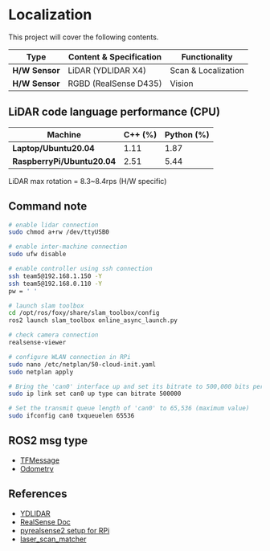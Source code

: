 # Localization

This project will cover the following contents.

| Type              | Content & Specification | Functionality            |
|-------------------|-------------------------|--------------------------|
| **H/W Sensor**    | LiDAR (YDLIDAR X4)      | Scan & Localization      |
| **H/W Sensor**    | RGBD (RealSense D435)   | Vision                   |

## LiDAR code language performance (CPU)

| Machine                     | C++ (%) | Python (%) |
|-----------------------------|---------|------------|
| **Laptop/Ubuntu20.04**      | 1.11    | 1.87       |
| **RaspberryPi/Ubuntu20.04** | 2.51    | 5.44       |

LiDAR max rotation = 8.3~8.4rps (H/W specific)

## Command note
```bash
# enable lidar connection
sudo chmod a+rw /dev/ttyUSB0  

# enable inter-machine connection
sudo ufw disable

# enable controller using ssh connection
ssh team5@192.168.1.150 -Y
ssh team5@192.168.0.110 -Y
pw = ' '

# launch slam toolbox
cd /opt/ros/foxy/share/slam_toolbox/config
ros2 launch slam_toolbox online_async_launch.py

# check camera connection
realsense-viewer

# configure WLAN connection in RPi
sudo nano /etc/netplan/50-cloud-init.yaml
sudo netplan apply

# Bring the 'can0' interface up and set its bitrate to 500,000 bits per second
sudo ip link set can0 up type can bitrate 500000

# Set the transmit queue length of 'can0' to 65,536 (maximum value)
sudo ifconfig can0 txqueuelen 65536
```

## ROS2 msg type
- [TFMessage](https://docs.ros.org/en/melodic/api/tf2_msgs/html/msg/TFMessage.html)
- [Odometry](https://docs.ros2.org/foxy/api/nav_msgs/msg/Odometry.html)

## References

- [YDLIDAR](https://github.com/YDLIDAR)
- [RealSense Doc](https://dev.intelrealsense.com/docs/docs-get-started)
- [pyrealsense2 setup for RPi](https://github.com/IntelRealSense/librealsense/issues/12462)
- [laser_scan_matcher](https://github.com/AlexKaravaev/ros2_laser_scan_matcher)

